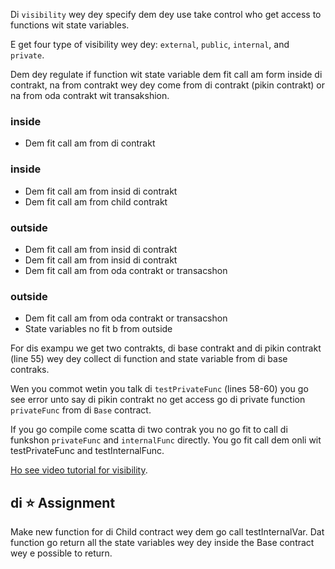 Di `visibility` wey dey specify dem dey use take control who get access to functions wit state variables.

E get four type of visibility wey dey: `external`, `public`, `internal`, and `private`.

Dem dey regulate if function wit state variable dem fit call am form inside di contrakt, na from contrakt wey dey come from di contrakt (pikin contrakt) or na from oda contrakt wit transakshion.

### inside

- Dem fit call am from di contrakt

### inside

- Dem fit call am from insid di contrakt
- Dem fit call am from child contrakt

### outside

- Dem fit call am from insid di contrakt
- Dem fit call am from insid di contrakt
- Dem fit call am from oda contrakt or transacshon

### outside

- Dem fit call am from oda contrakt or transacshon
- State variables no fit b from outside

For dis exampu we get two contrakts, di base contrakt and di pikin contrakt (line 55) wey dey collect di function and state variable from di base contraks.

Wen you commot wetin you talk di `testPrivateFunc` (lines 58-60) you go see error unto say di pikin contrakt no get access go di private function `privateFunc` from di `Base` contract.

If you go compile come scatta di two contrak you no go fit to call di funkshon `privateFunc` and `internalFunc` directly. You go fit call dem onli wit testPrivateFunc and testInternalFunc.

<a href="https://www.youtube.com/watch?v=NBzQVJ6OrrQ" target="_blank">Ho see video tutorial for visibility</a>.

## di ⭐️ Assignment

Make new function for di Child contract wey dem go call testInternalVar. Dat function go return all the state variables wey dey inside the Base contract wey e possible to return.
